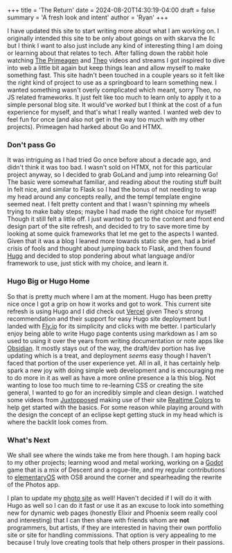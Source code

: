 +++
title = 'The Return'
date = 2024-08-20T14:30:19-04:00
draft = false
summary = 'A fresh look and intent'
author = 'Ryan'
+++

I have updated this site to start writing more about what I am working on. I originally intended this site to be only about goings on with skarva the llc but I think I want to also just include any kind of interesting thing I am doing or learning about that relates to tech. After falling down the rabbit hole watching [The Primeagen](https://www.youtube.com/ThePrimeagen) and [Theo](https://www.youtube.com/@t3dotgg) videos and streams I got inspired to dive into web a little bit again but keep things lean and allow myself to make something fast. This site hadn't been touched in a couple years so it felt like the right kind of project to use as a springboard to learn something new. I wanted something wasn't overly complicated which meant, sorry Theo, no JS related frameworks. It just felt like too much to  learn only to apply it to a simple personal blog site. It would've *worked* but I think at the cost of a fun experience for myself, and that's what I really wanted. I wanted web dev to feel fun for once (and also not get in the way too much with my other projects). Primeagen had harked about Go and HTMX.

### Don't pass Go

It was intriguing as I had tried Go once before about a decade ago, and didn't think it was too bad. I wasn't sold on HTMX, not for this particular project anyway, so I decided to grab GoLand and jump into relearning Go! The basic were somewhat familiar, and reading about the routing stuff built in felt nice, and similar to Flask so I had the bonus of not needing to wrap my head around any concepts really, and the templ template engine seemed neat. I felt pretty content and that I wasn't spinning my wheels trying to make baby steps; maybe I had made the right choice for myself! Though it still felt a little off. I just wanted to get to the content and front end design part of the site refresh, and decided to try to save more time by looking at some quick frameworks that let me get to the aspects I wanted. Given that it was a blog I leaned more towards static site gen, had a brief crisis of fools and thought about jumping back to Flask, and then found [Hugo](https://gohugo.io/) and decided to stop pondering about what language and/or framework to use, just stick with my choice, and learn it.

### Hugo Big or Hugo Home

So that is pretty much where I am at the moment. Hugo has been pretty nice once I got a grip on how it works and got to work. This current site refresh is using Hugo and I did check out [Vercel](https://vercel.com/) given Theo's strong recommendation and their support for easy Hugo site deployment but I landed with [Fly.io](https://fly.io/) for its simplicity and clicks with me better. I particularly enjoy being able to write Hugo page contents using markdown as I am so used to using it over the years from writing documentation or note apps like [Obsidian](https://obsidian.md/). It mostly stays out of the way, the draft/dev portion has live updating which is a treat, and deployment *seems* easy though I haven't faced that portion of the user experience yet. All in all, it has certainly help spark a new joy with doing simple web development and is encouraging me to do more in it as well as have a more online presence a la this blog. Not wanting to lose too much time to re-learning CSS or creating the site general, I wanted to go for an incredibly simple and clean design. I watched some videos from [Juxtopposed](https://www.youtube.com/@juxtopposed) making use of their site [Realtime Colors](https://www.realtimecolors.com/) to help get started with the basics. For some reason while playing around with the design  the concept of an eclipse kept getting stuck in my head which is where the backlit look comes from.

### What's Next

We shall see where the winds take me from here though. I am hoping back to my other projects; learning wood and metal working, working on a [Godot](https://godotengine.org/) game that is a mix of Descent and a rogue-lite, and my regular contributions to [elementaryOS](https://elementary.io/) with OS8 around the corner and spearheading the rewrite of the Photos app.

I plan to update my [photo site](https://skarva.photos) as well! Haven't decided if I will do it with Hugo as well so I can do it fast or use it as an excuse to look into something new for dynamic web pages (honestly Elixir and Phoenix seem really cool and interesting) that I can then share with friends whom are **not** programmers, but artists, if they are interested in having their own portfolio site or site for handling commissions. That option is very appealing to me because I truly love creating tools that help others prosper in their passions.

